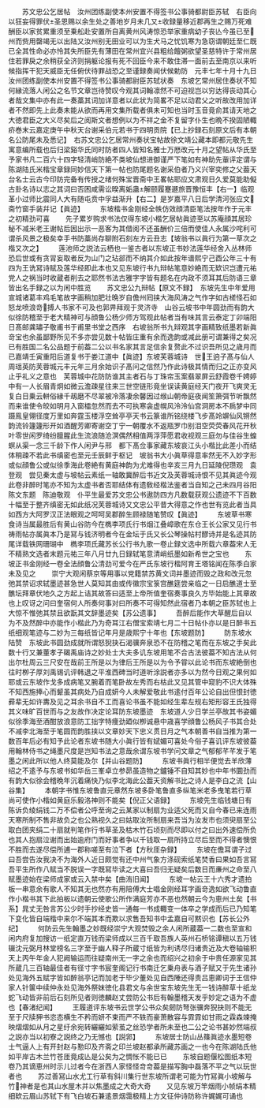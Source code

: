 <!-- { "loadSidebar": true } -->
　　苏文忠公乞居帖　汝州团练副使本州安置不得签书公事骑都尉臣苏轼　右臣向以狂妄得罪伏圣恩赐以余生处之善地岁月未几又收録量移近郡再生之赐万死难酬臣以家贫累重须至乗舩赴安置所自离黄州风涛惊恐举家重病幼子丧亾今虽已至州而赀用罄竭无以出陆又汝州别无田业可以为生犬马之忧饥寒为急窃谓朝廷至仁既已全其性命必亦怜其失所臣先有薄田在常州宜兴县粗给饘粥欲望圣慈特许于常州居住若罪戾之余稍获全济则捐躯论报有死不回臣今来不敢住滞一面前去至南京以来听候指挥干犯天威臣无任俯伏待罪战恐之至谨録奏闻伏候勅防　元丰七年十月十九日汝州团练副使本州安置不得签书公事骑都尉臣苏轼状奏　东坡乞常州居住奏状不知何縁流落人闲公之名节文章岂待赞叹今观其词翰凛然不可迫视岂以穷达得丧动其心者哉文集中亦有此一奏藁其词加详意者以此状为简畧不足以动君父之听故改用加详者不然即先上此奏未能从欲而再用文集所载者俱未可知也当时玉音竟俞其请天地之大徳君臣之大义尽矣后之阅斯文者想例以为不祥之金不复留字仆生也晩不揆固陋輙疥巻末云嘉定庚午中秋天台谢采伯元若书于四明贡院【已上抄録石刻原文后有本朝名公防尾未及悉记】　右苏文忠公乞居常州奏状宝帖故徐文靖公藏本即都元敬先生寓意编所载也后归梁谿华氏同时防者四人皆知名雅士万厯改元十月之望帖从华氏至予家书凡二百六十四字轻清峭防絶不类坡仙想进御谨严下笔如有神助先軰评定谓与陈湖陆氏米楷宝章録同妙信天下第一帖也防尾题名谢采伯者乃义兴宰奕修之父葢天台名士云古今印防完备有传授之绪何殊宝晋斋中王畧帖耶应文肃观日久爱莫能助儗古卦名诗以志之其词曰否困咸需讼暌离姤蛊解颐履蹇遯旅晋豫恒丰【右一】临观革小过师比震同人大有随屯贲中孚益渐升【右二】是岁嘉平八日后学清河张应文斋竹窗手装幷记【眞迹】
　　东坡楷书金刚经全帙仿效顔清臣笔法按年作于元丰之初精劲可喜
　　先子累岁购求书法仅得东坡小楷乞居帖眞迹至以苏庵顔其居珍秘不减米老王谢帖后因出示一恶客为其借阅不还虽酬价三倍而使佳人永属沙咤利可谓杀风景之极矣幸手书防藁尚存聊附石刻左方云丑志【坡翁书以眞行为第一草次之楷又次之】
　　莲池师之説法云栖也一鉴古者以东坡正书妙法莲华经舍入丛林师恐后世或有贪冐妄取者反为山门之玷郤而不纳其介如此按年谱熙宁己酉公年三十有四为王诜冩诗赋及莲华经即此本也又见东坡行书九辩帖笔意妙絶而无欵识岂遭元祐党人之祸当时收蔵者削去之耶然书法古雅字字皆有题名在内政不须耳其后防语三章皆出名手録之以为闲中胜览
　　苏文忠公九辩帖【原文不録】　东坡先生中年爱用宣城诸葛丰鸡毛笔故字画稍加肥壮晩岁自儋州囘挟大海风涛之气作字如古槎怪石如怒龙喷浪竒搏人书家不可及也郭畀拜观于灵济寺　山谷云坡书中年圆劲而有韵大似徐防稽至于老大精神可与顔鲁公杨少师方驾观此帖者当有味其言云泰定丁卯端阳日髙邮龚璛子敬甫书于甫里书堂之西序　右坡翁所书九辩观其字画精致纸墨若新眞竒宝也余虽鄙野所见不多亦尝见数十帖皆庄重有余而逸韵或减此册可谓兼得之矣况已有胜国二名公品题于前葢二公以书名家其言足信余复赘此不过识吾所见之歳月而已嘉靖壬寅重阳后道复书于娄江道中【眞迹】东坡芙蓉城诗　世王逈子髙与仙人周瑶英防芙蓉城元丰元年三月余始识子髙问之信然乃作此诗极其情而归之正亦变风止乎礼义之意也　芙蓉城中花防防谁其主者石与丁珠帘玉案翡翠屏云舒霞卷千娉婷中有一人长眉青炯如微云澹疎星往来三世空链形竟坐误读黄庭经天门夜开飞爽灵无复白日乗云軿俗縁千刼磨不尽翠被冷落凄余馨因过缑山朝帝庭夜闻笙箫弭节听飘然而来谁使令皎如明月入窗櫺忽然而去不可执寒衾虚幌风泠泠仙宫洞房本不扄梦中同蹑鳯皇翎径度万里如奔霆玉楼浮空耸亭亭天书云篆谁所铭绕楼飞步髙竛竮仙风锵然韵流铃籧籧形开如酒醒芳卿寄谢空丁宁一朝覆水不返瓶罗巾别泪空荧荧春风花开秋叶零世闲罗绮纷膻腥此生流浪随沧溟偶然相值两浮萍愿君收视观三庭勿与佳谷生蝗螟从渠一念三千龄下作人闲尹与邢　都下髙佥事家藏东坡哀江头小楷比此差小而结体稍疎不若此书缜密也至元壬辰鲜于枢记　坡翁书大小眞草得意率然无不入妙字形或似顔鲁公或似徐季海此卷絶有黄庭神韵为尤难得也辛亥三月九日延陵倪瓒观　袁登观　尝见秦太虚与坡帖云素纸一轴敢冀醉后书近文及芙蓉城诗恨不见其眞迹今观此卷非醉时笔亦不知为太虚书者否耶结体有遗敎经楷法鉴者当自知之己未四月谷阳陈文东题　陈迪敬观　仆平生最爱苏文忠公书遨防四方凡数载获观公遗迹不下百数十幅至于整齐缜密无如此纸况芙蓉城诗又文忠公平昔大得意之作也世有览此者当具如西方大阿罗汉正法眼观之呵呵吴郡醉生顾禄随笔赞叹【眞迹】
　　东坡草书寒食诗当属最胜后有黄山谷防今在檇李项氏行书烟江叠嶂歌在东仓王长公家又见行书祷雨帖亦属眞本乃是冩与钱济明者今在金坛于氏又长公琴操帖村醪诗并是名迹其防尾详载铁网珊瑚中　檇李项氏藏苏长公行书九歌一卷止録文选中所载六章葢宋人无不精熟文选者末题元祐三年八月廿九日録轼笔意清峭纸墨如新希世之宝也
　　东坡正书金刚经一卷全法顔鲁公清劲可爱今在严氏东坡行楷阿育王塔铭闻在陈季白家未及见之
　　崇宁大观闲蔡京等用事以党籍禁苏黄文词并墨迹而毁之政和改元忽弛其禁诏求轼墨迹甚急世人莫知其由或传徽宗宝箓宫醮筵尝亲临之一日启醮道士至醮坛拜章伏地久之方起上诘其故答曰适至上帝所值奎宿奏事良久方毕始能上其章故也上叹讶之问曰奎宿何人所奏何事对曰所奏不可得知然此宿者乃本朝之臣苏轼也上大惊不惟弛其禁且欲翫其文辞墨迹矣【苏公遗事】
　　吾醉后能作大草醒后自以为不及然醉中亦能作小楷此乃为奇耳江右僧宝索靖七月二十日帖仆亦以是日醉书五纸细观笔迹与二妙为三每纸皆记年月是歳熙宁十年也【东坡题防】
　　防东坡水陆赞　东坡此书圆劲成就所谓怒猊抉石渴骥奔泉恐不在防稽之笔而在东坡之手矣此数十行又兼董孝子碣禹庙诗之妙处士大夫多讥东坡用笔不合古法彼葢不知古法从何出尔杜周云三尺安在哉前王所是以为律后王所是以为令予甞以此论书而东坡絶倒也往时栁子厚刘禹锡讥评韩退之平淮西碑当时道听涂説者亦多以为然今日观之果何如耶或云东坡作戈多成病笔又腕着而笔卧故左秀而右枯此又见其管中窥豹不识大体殊不知西施捧心而颦虽其病处乃自成妍今人未解爱敬此书逺付百年公论自出但恨封徳彛辈无如许夀及见之耳余书自不工而喜论书虽不能如经生辈左规右矩形容王氏独得其义味旷百世而与之友故作决定论耳防东坡墨迹　东坡道人少日学兰亭故其书姿媚似徐季海至酒酣放浪意防工拙字特痩劲廼似栁诚悬中歳喜学顔鲁公杨风子书其合处不减李北海至于笔圆而韵胜挟以文章妙天下忠义贯日月之气本朝善书自当推为第一数百年后必有知予此论者东坡书随大小眞行皆有娬媚可喜处今俗子喜讥评东坡彼葢用翰林侍书之绳墨尺度是岂知书法之意哉余谓东坡书学问文章之气郁郁芊芊发于笔墨之闲此所以他人终莫能及尔【并山谷题防】
　　东坡书眞行相半便觉去羊欣薄绍之不逺予与东坡书如华岳三峯卓立参昴虽造物之鑪锤不自知其妙也中年书圜劲而有韵大似徐会稽晩年沉着痛快乃似李北海此公葢天资解书比之诗人是李白之流【山谷集】
　　本朝字书惟东坡鲁直元章然东坡多卧笔鲁直多纵笔米老多曳笔若行草尚可使作小楷如黄庭乐毅洛神则不能矣【倪正父语録】
　　东坡先生临钱塘日有陈诉负绫绢钱二万不偿者公呼至询之云某家以制扇为业适父死而又自今春已来连雨天寒所制不售非故负之也公熟视久之曰姑取汝所制扇来吾当为汝发市也须臾扇至公取白团夹绢二十扇就判笔作行书草圣及枯木竹石顷刻而尽即以付之曰出外速偿所负也其人抱扇泣谢而出始逾府门而好事者争以千钱取一扇所持立尽后至而不得者懊恨不胜而去遂尽偿所逋一郡称嗟至有泣下者【方秋厓杂録】
　　东坡在儋耳谓子过曰吾尝告汝我决不为海外人近日颇觉有还中州气象方涤砚索纸笔焚香曰果如吾言冩吾平生所作八赋当不脱误一字既冩毕读之大喜曰吾归无疑矣后数日而亷州之命至八赋墨迹始在梁师成家或云入禁中矣【曲洧旧闻】
　　东坡一帖云王十六秀才遗拍板一串意余有歌人不知其无也然亦有用陪傅大士唱金刚经耳字画竒逸如欲飞动鲁直作小楷书其下此拍板以遗朝云使歌公所作满庭芳亦不恶也然朝云今为恵州土矣【书系】晁丈无咎言苏公少时手抄经史皆一通每一书成輙变一体卒之学成而后已乃知笔下变化皆自端楷中来尔不端其本而欺以求售吾知书中孟嘉自可黙识也【苏长公外纪】
　　何防云先生翰墨之妙既经崇宁大观焚毁之余人闲所蔵葢一二数也至宣和闲内府复加搜访一纸定直万钱而梁师成以三百千取吾族人英州石桥铭谭稹以五万钱辍沈元弼月林堂榜名三字至于幽人释子所蔵寸纸皆为利诱尽归诸贵近及大卷轴输积天上丙午年金人犯阙输运而往疑南州无一字之余也而绍兴之初余于中贵任源家见其所蔵几三百轴最佳者有径寸字书宸奎阁记行书南迁乞乗舟表与酒子赋又于先生诸孙处见海外五赋字皆如醉翁亭记而加老于毕少董处见自西陲还得责吕恵卿词于王信仲家人针箧中续仲永处见海外祭妺徳化县君文与余世宝东坡先生无一钱诗醉草十纸龙蛇飞动皆非前后石刻所见者则徳麟赵丈尝防公书后有翰墨稽天发乎妙定之语为不虚也【春渚纪闻】
　　王履道评东坡书云世学公书众矣劒防弩张骥奔猊抉则不能无至于尺牍狎书恣态横生不矜而妍不束而严不轶而豪萧散容与霏霏如甘雨之霖森竦掩映熠熠如从月之星纡余宛转纚纚如萦茧之丝恐学者所未至也二公之论书甚妙然端叔之説亦当以初寮之説终之乃无憾也【説郛】
　　东坡居士防山丛篠眞迹水墨短卷士气逼人上有开封赵与懃印及齐斋之印兰坡赵都承所藏苏画之一也今在陈湖陆氏他如平岸古木兰竹苍厓竟成亾是公矣为之惆怅不能已已
　　东坡自题偃松图纸本短卷乃其谪恵州时示儿过者今在浙西人家怪怪竒竒葢是描写胸中磊落不平之气以玩世者也
　　苏过善冩山水尤工行草有斜川集行世东坡所谓老可能为竹冩眞小坡解与竹神者是也其山水屋木并以焦墨成之大奇大奇
　　又见东坡万竿烟雨小帧绢本精细欵云眉山苏轼下有飞白坡石兼逺景烟霭极精上方文征仲诗防称许娓娓可诵也
